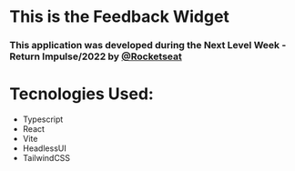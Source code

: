 # This is the Feedback Widget
### This application was developed during the Next Level Week - Return Impulse/2022 by [@Rocketseat](https://github.com/Rocketseat)
# Tecnologies Used:
- Typescript
- React
- Vite
- HeadlessUI
- TailwindCSS
